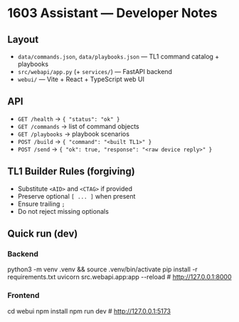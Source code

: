 # 1603 Assistant — Developer Notes

## Layout
- `data/commands.json`, `data/playbooks.json` — TL1 command catalog + playbooks
- `src/webapi/app.py` (+ `services/`) — FastAPI backend
- `webui/` — Vite + React + TypeScript web UI

## API
- `GET /health` → `{ "status": "ok" }`
- `GET /commands` → list of command objects
- `GET /playbooks` → playbook scenarios
- `POST /build` → `{ "command": "<built TL1>" }`
- `POST /send` → `{ "ok": true, "response": "<raw device reply>" }`

## TL1 Builder Rules (forgiving)
- Substitute `<AID>` and `<CTAG>` if provided
- Preserve optional `[ ... ]` when present
- Ensure trailing `;`
- Do not reject missing optionals

## Quick run (dev)

### Backend
python3 -m venv .venv && source .venv/bin/activate
pip install -r requirements.txt
uvicorn src.webapi.app:app --reload    # http://127.0.0.1:8000

### Frontend
cd webui
npm install
npm run dev                            # http://127.0.0.1:5173
